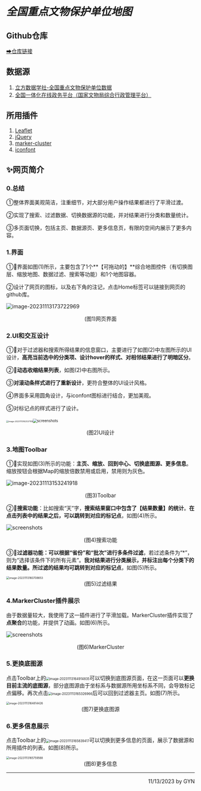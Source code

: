 # *全国重点文物保护单位地图*

## Github仓库

[➡仓库链接](https://github.com/moonlight216/moonlight216.github.io)

## 数据源

1. [立方数据学社-全国重点文物保护单位数据](https://mp.weixin.qq.com/s/Rf9V-mOu3B8lu93F1unVgg)
2. [全国一体化在线政务平台（国家文物局综合行政管理平台）](http://gl.ncha.gov.cn/#/public-service)

## 所用插件

1. [Leaflet](https://leafletjs.com/)
2. [jQuery](https://jquery.com/)
3. [marker-cluster](https://github.com/Leaflet/Leaflet.markercluster)
4. [iconfont](https://www.iconfont.cn/)

## ✨网页简介

### 0.总结

①整体界面美观简洁，注重细节，对大部分用户操作结果都进行了平滑过渡。

②实现了搜索、过滤数据、切换数据源的功能，并对结果进行分类和数量统计。

③多页面切换，包括主页、数据源页、更多信息页，有限的空间内展示了更多内容。



### 1.界面

①🌟界面如图(1)所示，主要包含了1个**【可拖动的】**综合地图控件（有切换图层、缩放地图、数据过滤、搜索等功能）和1个地图容器。

②设计了网页的图标，以及右下角的注记，点击Home标签可以链接到网页的github库。

![image-20231113173722969](image/image-20231113173722969.png)

<center>(图1)网页界面</center>



### 2.UI和交互设计

①🌟对于过滤器和搜索所得结果的信息窗口，主要进行了如图(2)中左图所示的UI设计，**高亮当前选中的分类项、设计hover的样式、对相邻结果进行了明暗区分**。

②🌟**动态收缩结果列表**，如图(2)中右图所示。

③**对滚动条样式进行了重新设计**，更符合整体的UI设计风格。

④界面多采用圆角设计，与iconfont图标进行结合，更加美观。

⑤对标记点的样式进行了设计。

​					<img src="image/image-20231113162537109.png" alt="image-20231113162537109" style="zoom: 37%;" /><img src="image/screenshots.gif" alt="screenshots" style="zoom: 69%;" />

<center>(图2)UI设计</center>



### 3.地图Toolbar

①🌟实现如图(3)所示的功能：**主页、缩放、回到中心、切换底图源、更多信息**。缩放按钮会根据Map的缩放倍数禁用或启用，禁用则为灰色。

![image-20231113153241918](image/image-20231113153241918.png)

<center>(图3)Toolbar</center>

②🌟**搜索功能**：比如搜索“天”字，**搜索结果窗口中包含了【结果数量】的统计**。**在点击列表中的结果之后，可以跳转到对应的标记点**，如图(4)所示。

![screenshots](image/screenshots1.gif)

<center>(图4)搜索功能</center>

③🌟**过滤器功能：**可以根据“省份”和“批次”进行**多条件过滤**，若过滤条件为“*”，则为“选择该条件下的所有元素”。**我对结果进行分类展示，并标注出每个分类下的结果数量。**所过滤的结果均可**跳转到对应的标记点**，如图(5)所示。

<img src="image/image-20231113160708653.png" alt="image-20231113160708653" style="zoom:50%;" />

<center>(图5)过滤结果</center>



### 4.MarkerCluster插件展示

由于数据量较大，我使用了这一插件进行了平滑加载。MarkerCluster插件实现了**点聚合**的功能，并提供了动画。如图(6)所示。

![screenshots](image/screenshots2.gif)

<center>(图6)MarkerCluster</center>



### 5.更换底图源

点击Toolbar上的<img src="image/image-20231113164914835.png" alt="image-20231113164914835" style="zoom: 60%;" />可以切换到底图源页面，在这一页面可以**更换目前主流的底图源**，部分底图源由于坐标系与数据源所用坐标系不同，会导致标记点偏移。再次点击<img src="image/image-20231113165326966.png" alt="image-20231113165326966" style="zoom: 60%;" />后可以回到过滤器主页。如图(7)所示。

<img src="image/image-20231113164814426.png" alt="image-20231113164814426" style="zoom:50%;" />

<center>(图7)更换底图源</center>



### 6.更多信息展示

点击Toolbar上的<img src="E:/mdpic/image-20231113165839417.png" alt="image-20231113165839417" style="zoom:60%;" />可以切换到更多信息的页面，展示了数据源和所用插件的列表。如图(8)所示。

<img src="image/image-20231113165759568.png" alt="image-20231113165759568" style="zoom:50%;" />

<center>(图8)更多信息</center>

------

<p align="right">11/13/2023 by GYN</p>
